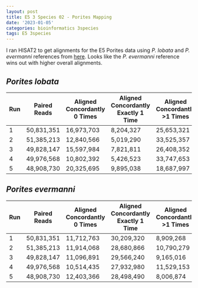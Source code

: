 ```yaml
---
layout: post
title: E5 3 Species 02 - Porites Mapping
date: '2023-01-05'
categories: bioinformatics 3species
tags: E5 3species
---
```


I ran HISAT2 to get alignments for the E5 Porites data using _P. lobata_ and _P. evermanni_ references from [here](https://www.genoscope.cns.fr/corals/genomes.html). Looks like the _P. evermanni_ reference wins out with higher overall alignments.

## _Porites lobata_

| Run | Paired Reads | Aligned Concordantly 0 Times | Aligned Concordantly Exactly 1 Time | Aligned Concordantly >1 Times | Aligned Discordantly 1 Time | Overall Alignment Rate |
|-----|--------------|------------------------------|-------------------------------------|-------------------------------|----------------------------|-----------------------|
| 1   | 50,831,351   | 16,973,703                   | 8,204,327                          | 25,653,321                    | 510,835                    | 73.58%                |
| 2   | 51,385,213   | 12,840,566                   | 5,019,290                          | 33,525,357                    | 327,247                    | 79.12%                |
| 3   | 49,828,147   | 15,597,984                   | 7,821,811                          | 26,408,352                    | 440,009                    | 74.77%                |
| 4   | 49,976,568   | 10,802,392                   | 5,426,523                          | 33,747,653                    | 349,808                    | 82.63%                |
| 5   | 48,908,730   | 20,325,695                   | 9,895,038                          | 18,687,997                    | 609,205                    | 67.15%                |


## _Porites evermanni_

| Run | Paired Reads | Aligned Concordantly 0 Times | Aligned Concordantly Exactly 1 Time | Aligned Concordantly >1 Times | Aligned Discordantly 1 Time | Overall Alignment Rate |
|-----|--------------|------------------------------|-------------------------------------|-------------------------------|----------------------------|-----------------------|
| 1   | 50,831,351   | 11,712,763                   | 30,209,320                          | 8,909,268                     | 2,145,413                  | 86.40%                |
| 2   | 51,385,213   | 11,914,068                   | 28,680,866                          | 10,790,279                    | 2,306,668                  | 87.10%                |
| 3   | 49,828,147   | 11,096,891                   | 29,566,240                          | 9,165,016                     | 1,929,423                  | 85.96%                |
| 4   | 49,976,568   | 10,514,435                   | 27,932,980                          | 11,529,153                    | 2,532,283                  | 89.07%                |
| 5   | 48,908,730   | 12,403,366                   | 28,498,490                          | 8,006,874                     | 2,215,956                  | 84.18%                |




